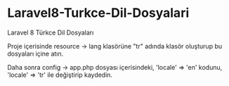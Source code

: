 # Laravel8-Turkce-Dil-Dosyalari
Laravel 8 Türkce Dil Dosyaları

Proje içerisinde resource -> lang klasörüne "tr" adında klasör oluşturup bu dosyaları içine atın.

Daha sonra config -> app.php dosyası içerisindeki, 
      'locale' => 'en'
kodunu,
      'locale' => 'tr'
ile değiştirip kaydedin.

